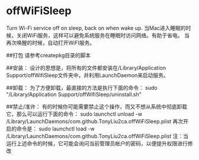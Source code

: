 # offWiFiSleep
Turn Wi-Fi service off on sleep, back on when wake up.
当Mac进入睡眠的时候，关闭WiFi服务，这样可以避免系统服务在睡眠时访问网络。有助于省电。
当再次唤醒的时候，自动打开WiFI服务。

##打包
请参考createpkg目录的脚本

##安装：
设计的思想是，将所有的文件都安装在/Library/Application Support/offWifiSleep文件夹中，并利用LaunchDaemon来启动服务。

##卸载：
为了方便卸载，最直接的方法是执行下面的命令：
sudo "/Library/Application Support/offWifiSleep/uninstall.sh"

##禁止/准许：
有的时候你可能需要禁止这个操作，而又不想从系统中彻底卸载它，那么可以运行下面的命令：
sudo launchctl unload -w /Library/LaunchDaemons/com.github.TonyLiu2ca.offWiFiSleep.plist
再次开启的命令是：
sudo launchctl load -w /Library/LaunchDaemons/com.github.TonyLiu2ca.offWiFiSleep.plist
注：当运行上述命令的时候，它可能会询问当前管理员帐户的密码，以便提升权限进行修改
